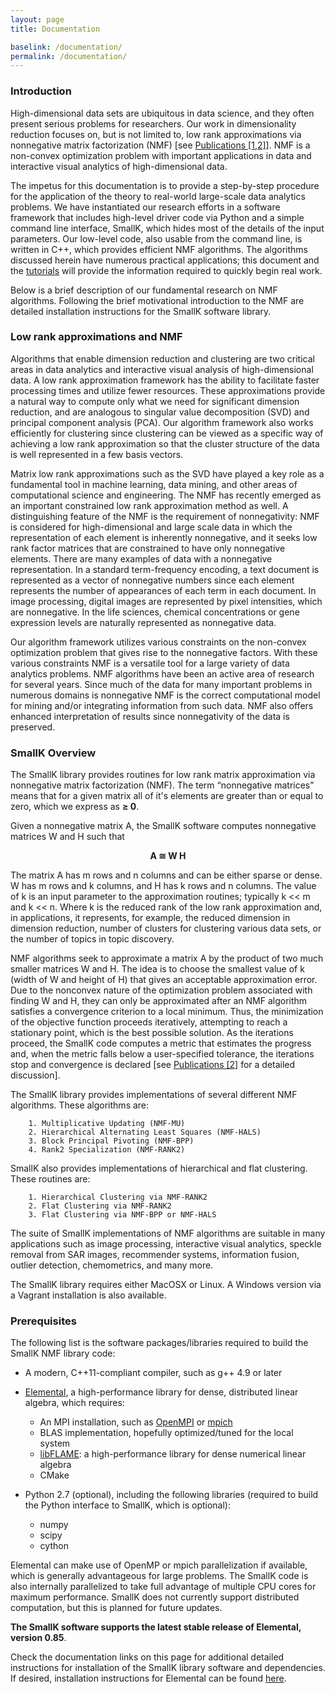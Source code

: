 ```yaml
---
layout: page
title: Documentation

baselink: /documentation/
permalink: /documentation/
---
```


### Introduction

High-dimensional data sets are ubiquitous in data science, and they often present serious problems for researchers. Our work in dimensionality reduction focuses on, but is not limited to, low rank approximations via nonnegative matrix factorization (NMF) [see [Publications [1,2]](http://smallk.github.io/publications/)]. NMF is a non-convex optimization problem with important applications in data and interactive visual analytics of high-dimensional data. 

The impetus for this documentation is to provide a step-by-step procedure for the application of the theory to real-world large-scale data analytics problems. We have instantiated our research efforts in a software framework that includes high-level driver code via Python and a simple command line interface, SmallK, which hides most of the details of the input parameters. Our low-level code, also usable from the command line, is written in C++, which provides efficient NMF algorithms. The algorithms discussed herein have numerous practical applications; this document and the [tutorials](http://smallk.github.io/documentation/tutorials/) will provide the information required to quickly begin real work.

Below is a brief description of our fundamental research on NMF algorithms. Following the brief motivational introduction to the NMF are detailed installation instructions for the SmallK software library.

### Low rank approximations and NMF

Algorithms that enable dimension reduction and clustering are two critical areas in data analytics and interactive visual analysis of high-dimensional data. A low rank approximation framework has the ability to facilitate faster processing times and utilize fewer resources. These approximations provide a natural way to compute only what we need for significant dimension reduction, and are analogous to singular value decomposition (SVD) and principal component analysis (PCA). Our algorithm framework also works efficiently for clustering since clustering can be viewed as a specific way of achieving a low rank approximation so that the cluster structure of the data is well represented in a few basis vectors. 

Matrix low rank approximations such as the SVD have played a key role as a fundamental tool in machine learning, data mining, and other areas of computational science and engineering. The NMF has recently emerged as an important constrained low rank approximation  method as well. A distinguishing feature of the NMF is the requirement of nonnegativity: NMF is considered for high-dimensional and large scale data in which the representation of each element is inherently nonnegative, and it seeks low rank factor matrices that are constrained to have only nonnegative elements. There are many examples of data with a nonnegative representation. In a standard term-frequency encoding, a text document is represented as a vector of nonnegative numbers since each element represents the number of appearances of each term in each document. In image processing, digital images are represented by pixel intensities, which are nonnegative. In the life sciences, chemical concentrations or gene expression levels are naturally represented as nonnegative data.

Our algorithm framework utilizes various constraints on the non-convex optimization problem that gives rise to the nonnegative factors. With these various constraints NMF is a versatile tool for a large variety of data analytics problems. NMF algorithms have been an active area of research for several years. Since much of the data for many important problems in numerous domains is nonnegative NMF is the correct computational model for mining and/or integrating information from such data. NMF also offers enhanced interpretation of results since nonnegativity of the data is preserved.

### SmallK Overview

The SmallK library provides routines for low rank matrix approximation via nonnegative matrix factorization (NMF). The term “nonnegative matrices” means that for a given matrix all of it's elements are greater than or equal to zero, which we express as <span style="text-align: center; font-weight: bold;">&ge; 0</span>.

Given a nonnegative matrix A, the SmallK software computes nonnegative matrices W and H such that

<p style="text-align: center; font-weight: bold;">A &cong; W H</p>

The matrix A has m rows and n columns and can be either sparse or dense. W has m rows and k columns, and H has k rows and n columns. The value of k is an input parameter to the approximation routines; typically k << m and k << n. Where k is the reduced rank of the low rank approximation and, in applications, it represents, for example, the reduced dimension in dimension reduction, number of clusters for clustering various data sets, or the number of topics in topic discovery.

NMF algorithms seek to approximate a matrix A by the product of two much smaller matrices W and H.  The idea is to choose the smallest value of k (width of W and height of H) that gives an acceptable approximation error. Due to the nonconvex nature of the optimization problem associated with finding W and H, they can only be approximated after an NMF algorithm satisfies a convergence criterion to a local minimum. Thus, the minimization of the objective function proceeds iteratively, attempting to reach a stationary point, which is the best possible solution. As the iterations proceed, the SmallK code computes a metric that estimates the progress and, when the metric falls below a user-specified tolerance, the iterations stop and convergence is declared [see [Publications [2]](http://smallk.github.io/publications/) for a detailed discussion].

The SmallK library provides implementations of several different NMF algorithms.  These algorithms are:

		1. Multiplicative Updating (NMF-MU)
		2. Hierarchical Alternating Least Squares (NMF-HALS)
		3. Block Principal Pivoting (NMF-BPP)
		4. Rank2 Specialization (NMF-RANK2)

SmallK also provides implementations of hierarchical and flat clustering.  These routines are:

		1. Hierarchical Clustering via NMF-RANK2
		2. Flat Clustering via NMF-RANK2
		3. Flat Clustering via NMF-BPP or NMF-HALS

The suite of SmallK implementations of NMF algorithms are suitable in many applications such as image processing, interactive visual analytics, speckle removal from SAR images, recommender systems, information fusion, outlier detection, chemometrics, and many more.

The SmallK library requires either MacOSX or Linux.  A Windows version via a Vagrant installation is also available.
### Prerequisites
The following list is the software packages/libraries required to build the SmallK NMF library code:

* A modern, C++11-compliant compiler, such as g++ 4.9 or later
* [Elemental](http://libelemental.org/), a high-performance library for dense, distributed linear algebra, which requires:
  * An MPI installation, such as [OpenMPI](http://www.open-mpi.org/software/ompi/v1.6/) or [mpich](http://http://www.mpich.org/)
  * BLAS implementation, hopefully optimized/tuned for the local system
  * [libFLAME](http://www.cs.utexas.edu/~flame/web/libFLAME.html): a high-performance library for dense numerical linear algebra
  * CMake

* Python 2.7 (optional), including the following libraries (required to build the Python interface to SmallK, which is optional):
	* numpy
	* scipy
	* cython

Elemental can make use of OpenMP or mpich  parallelization if available, which is generally advantageous for large problems.  The SmallK code is also internally parallelized to take full advantage of multiple CPU cores for maximum performance.  SmallK does not currently support distributed computation, but this is planned for future updates.

<b>The SmallK software supports the latest stable release of Elemental, version 0.85</b>.

Check the documentation links on this page for additional detailed instructions for installation of the SmallK library software and dependencies. If desired, installation instructions for Elemental can be found [here](http://libelemental.org/documentation/).
